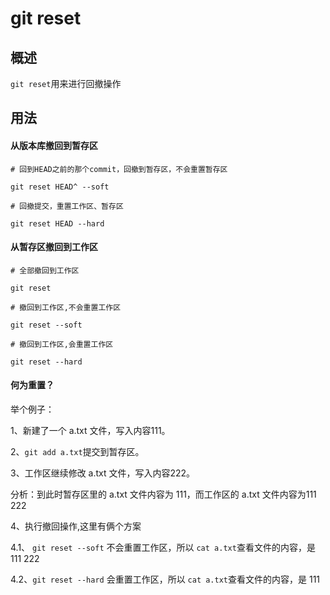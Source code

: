 # git reset
## 概述
`git reset`用来进行回撤操作
## 用法
#### 从版本库撤回到暂存区
```
# 回到HEAD之前的那个commit，回撤到暂存区，不会重置暂存区

git reset HEAD^ --soft
```
```
# 回撤提交，重置工作区、暂存区

git reset HEAD --hard
```
#### 从暂存区撤回到工作区
```
# 全部撤回到工作区

git reset
```
```
# 撤回到工作区,不会重置工作区

git reset --soft
```
```
# 撤回到工作区,会重置工作区

git reset --hard
```
#### 何为重置？
举个例子：

1、新建了一个 a.txt 文件，写入内容111。

2、`git add a.txt`提交到暂存区。

3、工作区继续修改 a.txt 文件，写入内容222。

分析：到此时暂存区里的 a.txt 文件内容为 111，而工作区的 a.txt 文件内容为111 222

4、执行撤回操作,这里有俩个方案

4.1、 `git reset --soft` 不会重置工作区，所以 `cat a.txt`查看文件的内容，是 111 222

4.2、`git reset --hard` 会重置工作区，所以 `cat a.txt`查看文件的内容，是 111
